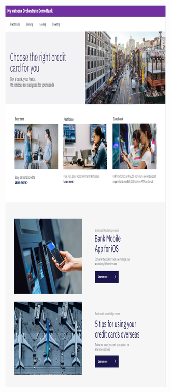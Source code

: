 <html lang="en-US">

<head>
    <meta charset="UTF-8">
    <meta name="viewport" content="width=device-width, initial-scale=1">
    <img src = "DTE_Bank_wxO.png"
    	width="auto" height="1200"
         alt = "New Watson Assistant Bank" />

</head>

<script>

  window.watsonAssistantChatOptions = {

    integrationID: "2769f9b4-0dc6-4319-84dd-398cc63ed94a", // The ID of this integration.

    region: "aws-us-east-1", // The region your integration is hosted in.

    serviceInstanceID: "20240201-1640-0529-1052-568aeb82c85a", // The ID of your service instance.

    orchestrateUIAgentExtensions: false, // If you wish to enable optional UI Agent extensions.

    onLoad: async (instance) => { await instance.render(); }

  };

  setTimeout(function(){

    const t=document.createElement('script');

    t.src=https://web-chat.global.assistant.watson.appdomain.cloud/versions/ + (window.watsonAssistantChatOptions.clientVersion || 'latest') + "/WatsonAssistantChatEntry.js";

    document.head.appendChild(t);

  });

</script>
<body></body>

</html>

